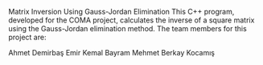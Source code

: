 Matrix Inversion Using Gauss-Jordan Elimination
This C++ program, developed for the COMA project, calculates the inverse of a square matrix using the Gauss-Jordan elimination method. The team members for this project are:

Ahmet Demirbaş
Emir Kemal Bayram
Mehmet Berkay Kocamış
